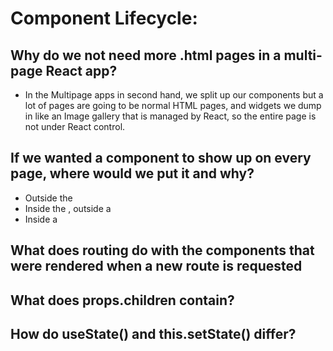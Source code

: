 # Component Lifecycle:


## Why do we not need more .html pages in a multi-page React app?
   - In the Multipage apps in second hand, we split up our components but a lot of pages are going to be normal HTML pages, and widgets we dump in like an Image gallery that is managed by React, so the entire page is not under React control.
## If we wanted a component to show up on every page, where would we put it and why?
 - Outside the <BrowserRouter/>
 - Inside the <BrowserRouter />, outside a <Route />
 - Inside a <Route />
## What does routing do with the components that were rendered when a new route is requested
## What does props.children contain?
## How do useState() and this.setState() differ?
